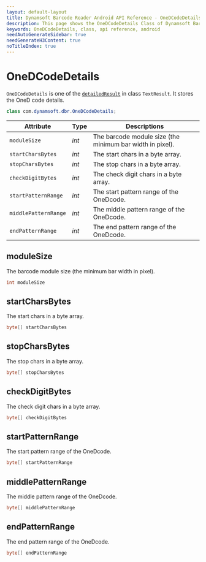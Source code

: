 ```yaml
---
layout: default-layout
title: Dynamsoft Barcode Reader Android API Reference - OneDCodeDetails Class
description: This page shows the OneDCodeDetails Class of Dynamsoft Barcode Reader for Android SDK.
keywords: OneDCodeDetails, class, api reference, android
needAutoGenerateSidebar: true
needGenerateH3Content: true
noTitleIndex: true
---
```


# OneDCodeDetails

`OneDCodeDetails` is one of the [`detailedResult`](auxiliary-TextResult.md#detailedresult) in class `TextResult`. It stores the OneD code details.

```java
class com.dynamsoft.dbr.OneDCodeDetails;
```

| Attribute | Type | Descriptions |
|---------- |----- | -------------|
| `moduleSize` | *int* | The barcode module size (the minimum bar width in pixel). |
| `startCharsBytes` | *int* | The start chars in a byte array. |
| `stopCharsBytes` | *int* | The stop chars in a byte array. |
| `checkDigitBytes` | *int* | The check digit chars in a byte array. |
| `startPatternRange` | *int* | The start pattern range of the OneDcode. |
| `middlePatternRange` | *int* | The middle pattern range of the OneDcode. |
| `endPatternRange` | *int* | The end pattern range of the OneDcode. |

## moduleSize

The barcode module size (the minimum bar width in pixel).

```java
int moduleSize
```

## startCharsBytes

The start chars in a byte array.

```java
byte[] startCharsBytes
```

## stopCharsBytes

The stop chars in a byte array.

```java
byte[] stopCharsBytes
```

## checkDigitBytes

The check digit chars in a byte array.

```java
byte[] checkDigitBytes
```

## startPatternRange

The start pattern range of the OneDcode.

```java
byte[] startPatternRange
```

## middlePatternRange

The middle pattern range of the OneDcode.

```java
byte[] middlePatternRange
```

## endPatternRange

The end pattern range of the OneDcode.

```java
byte[] endPatternRange
```
